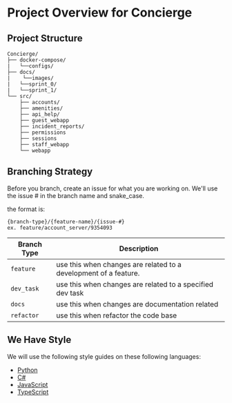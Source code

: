 # Project Overview for Concierge

## Project Structure
```
Concierge/
├── docker-compose/
|   └──configs/
├── docs/
|    └──images/
|   └──sprint_0/
|   └──sprint_1/
└── src/
    ├── accounts/
    ├── amenities/
    ├── api_help/
    ├── guest_webapp
    ├── incident_reports/     
    ├── permissions
    ├── sessions
    ├── staff_webapp
    └── webapp
```
## Branching Strategy
Before you branch, create an issue for what you are working on.
We'll use the issue # in the branch name and snake_case.

the format is:
```
{branch-type}/{feature-name}/{issue-#}
ex. feature/account_server/9354093
```

| Branch Type | Description                                                          |
| ---------- | ----------------------------------------------------------------     |
| `feature`  | use this when changes are related to a development of a feature.     |
| `dev_task` | use this when changes are related to a specified dev task            |
| `docs`     | use this when changes are documentation related                      |
| `refactor` | use this when refactor the code base                                 |

## We Have Style

We will use the following style guides on these following languages:
- [Python](https://google.github.io/styleguide/pyguide.html)
- [C#](https://google.github.io/styleguide/csharp-style.html)
- [JavaScript](https://google.github.io/styleguide/jsguide.html)
- [TypeScript](https://google.github.io/styleguide/tsguide.html)
